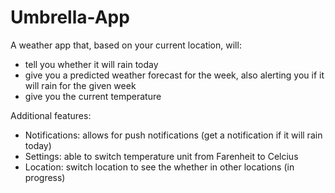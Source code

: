 # Umbrella-App
A weather app that, based on your current location, will:
- tell you whether it will rain today 
- give you a predicted weather forecast for the week, also alerting you if it will rain for the given week
- give you the current temperature

Additional features:
- Notifications: allows for push notifications (get a notification if it will rain today)
- Settings: able to switch temperature unit from Farenheit to Celcius
- Location: switch location to see the whether in other locations (in progress)
